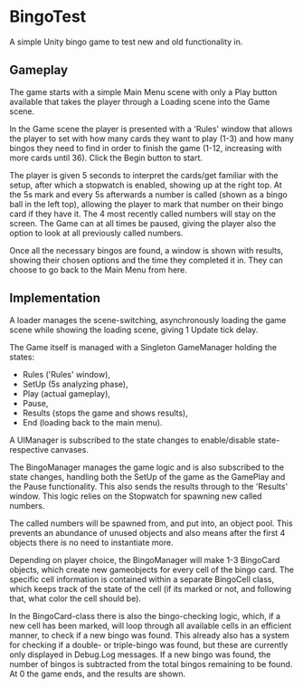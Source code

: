 # BingoTest
A simple Unity bingo game to test new and old functionality in.

## Gameplay
The game starts with a simple Main Menu scene with only a Play button available that takes the player through a Loading scene into the Game scene.

In the Game scene the player is presented with a 'Rules' window that allows the player to set with how many cards they want to play (1-3) and how many bingos they need to find in order to finish the game (1-12, increasing with more cards until 36). Click the Begin button to start.

The player is given 5 seconds to interpret the cards/get familiar with the setup, after which a stopwatch is enabled, showing up at the right top. At the 5s mark and every 5s afterwards a number is called (shown as a bingo ball in the left top), allowing the player to mark that number on their bingo card if they have it. The 4 most recently called numbers will stay on the screen.
The Game can at all times be paused, giving the player also the option to look at all previously called numbers.

Once all the necessary bingos are found, a window is shown with results, showing their chosen options and the time they completed it in. They can choose to go back to the Main Menu from here.

## Implementation
A loader manages the scene-switching, asynchronously loading the game scene while showing the loading scene, giving 1 Update tick delay.

The Game itself is managed with a Singleton GameManager holding the states: 
- Rules ('Rules' window), 
- SetUp (5s analyzing phase),
- Play (actual gameplay), 
- Pause, 
- Results (stops the game and shows results), 
- End (loading back to the main menu).

A UIManager is subscribed to the state changes to enable/disable state-respective canvases.

The BingoManager manages the game logic and is also subscribed to the state changes, handling both the SetUp of the game as the GamePlay and the Pause functionality. This also sends the results through to the 'Results' window. This logic relies on the Stopwatch for spawning new called numbers.

The called numbers will be spawned from, and put into, an object pool. This prevents an abundance of unused objects and also means after the first 4 objects there is no need to instantiate more.

Depending on player choice, the BingoManager will make 1-3 BingoCard objects, which create new gameobjects for every cell of the bingo card. The specific cell information is contained within a separate BingoCell class, which keeps track of the state of the cell (if its marked or not, and following that, what color the cell should be).

In the BingoCard-class there is also the bingo-checking logic, which, if a new cell has been marked, will loop through all available cells in an efficient manner, to check if a new bingo was found. This already also has a system for checking if a double- or triple-bingo was found, but these are currently only displayed in Debug.Log messages. If a new bingo was found, the number of bingos is subtracted from the total bingos remaining to be found. At 0 the game ends, and the results are shown.
